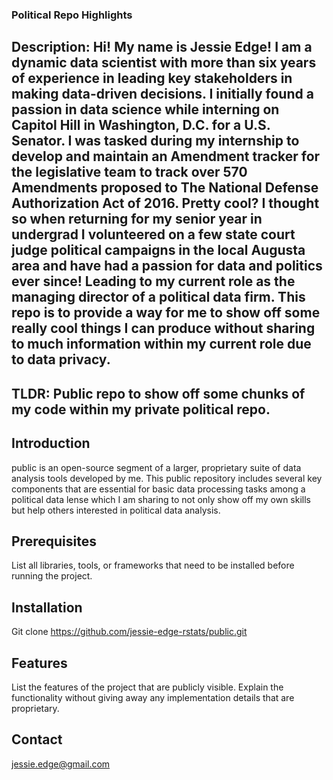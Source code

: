 ### Political Repo Highlights

## Description: Hi! My name is Jessie Edge! I am a dynamic data scientist with more than six years of experience in leading key stakeholders in making data-driven decisions. I initially found a passion in data science while interning on Capitol Hill in Washington, D.C. for a U.S. Senator. I was tasked during my internship to develop and maintain an Amendment tracker for the legislative team to track over 570 Amendments proposed to The National Defense Authorization Act of 2016. Pretty cool? I thought so when returning for my senior year in undergrad I volunteered on a few state court judge political campaigns in the local Augusta area and have had a passion for data and politics ever since! Leading to my current role as the managing director of a political data firm. This repo is to provide a way for me to show off some really cool things I can produce without sharing to much information within my current role due to data privacy.  
## TLDR: Public repo to show off some chunks of my code within my private political repo. 

## Introduction
public is an open-source segment of a larger, proprietary suite of data analysis tools developed by me. This public repository includes several key components that are essential for basic data processing tasks among a political data lense which I am sharing to not only show off my own skills but help others interested in political data analysis.

## Prerequisites
List all libraries, tools, or frameworks that need to be installed before running the project.

## Installation
Git clone https://github.com/jessie-edge-rstats/public.git

## Features
List the features of the project that are publicly visible. Explain the functionality without giving away any implementation details that are proprietary.

## Contact
jessie.edge@gmail.com 
